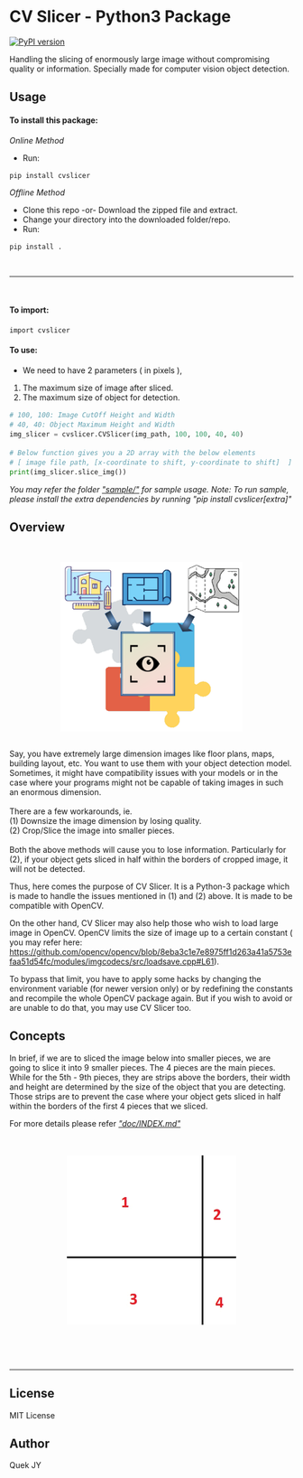 CV Slicer - Python3 Package
=================
<a href="https://pypi.org/project/cvslicer/"><img src="https://badge.fury.io/py/cvslicer@2x.png" alt="PyPI version" height="18"></a><br>

Handling the slicing of enormously large image without compromising quality or information. Specially made for computer vision object detection.

Usage
--------
#### To install this package:
*Online Method*
- Run:
```shell
pip install cvslicer
```

*Offline Method*
- Clone this repo -or- Download the zipped file and extract.
- Change your directory into the downloaded folder/repo.
- Run:
```shell
pip install .
```
<br><hr><br>
#### To import:
```shell
import cvslicer
```

#### To use:
- We need to have 2 parameters ( in pixels ), 
1) The maximum size of image after sliced.
2) The maximum size of object for detection.

```python
# 100, 100: Image CutOff Height and Width
# 40, 40: Object Maximum Height and Width
img_slicer = cvslicer.CVSlicer(img_path, 100, 100, 40, 40)  

# Below function gives you a 2D array with the below elements 
# [ image file path, [x-coordinate to shift, y-coordinate to shift]  ]
print(img_slicer.slice_img()) 
```

*You may refer the folder <a href="sample/">"sample/"</a> for sample usage.*
*Note: To run sample, please install the extra dependencies by running "pip install cvslicer[extra]"*

Overview
--------
<br>
<p align="center">
  <img height="300px" align="middle" src="doc/image/Logo CVSlicer Transparent.png"/>
</p>
<br>
Say, you have extremely large dimension images like floor plans, maps, building layout, etc. You want to use them with your object detection model. Sometimes, it might have compatibility issues with your models or in the case where your programs might not be capable of taking images in such an enormous dimension.
<br><br>
There are a few workarounds, ie. <br>
(1) Downsize the image dimension by losing quality.
<br>
(2) Crop/Slice the image into smaller pieces.
<br><br>
Both the above methods will cause you to lose information. Particularly for (2), if your object gets sliced in half within the borders of cropped image, it will not be detected.

Thus, here comes the purpose of CV Slicer. It is a Python-3 package which is made to handle the issues mentioned in (1) and (2) above. It is made to be compatible with OpenCV.

On the other hand, CV Slicer may also help those who wish to load large image in OpenCV. OpenCV limits the size of image up to a certain constant ( you may refer here: https://github.com/opencv/opencv/blob/8eba3c1e7e8975ff1d263a41a5753efaa51d54fc/modules/imgcodecs/src/loadsave.cpp#L61). 

To bypass that limit, you have to apply some hacks by changing the environment variable (for newer version only) or by redefining the constants and recompile the whole OpenCV package again. But if you wish to avoid or are unable to do that, you may use CV Slicer too. 


Concepts
--------

In brief, if we are to sliced the image below into smaller pieces, we are going to slice it into 9 smaller pieces. The 4 pieces are the main pieces. While for the 5th - 9th pieces, they are strips above the borders, their width and height are determined by the size of the object that you are detecting. Those strips are to prevent the case where your object gets sliced in half within the borders of the first 4 pieces that we sliced.

For more details please refer <a href="doc/INDEX.md">*"doc/INDEX.md"*</a>
<br><br><br>
<p align="center">
  <img height="300px" align="middle" src="doc/image/slicing-steps.gif"/>
</p>
<br><br><br><hr>

License
--------

MIT License

Author
------
Quek JY